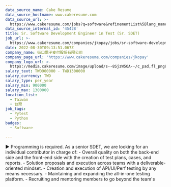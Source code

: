 ```yaml
---
data_source_name: Cake Resume
data_source_hostname: www.cakeresume.com
data_source_url: >-
  https://www.cakeresume.com/jobs?q=software&refinementList%5Blang_name%5D%5B0%5D=English&refinementList%5Bsalary_type%5D=per_year&range%5Bsalary_range%5D%5Bmin%5D=1000000&page=2
data_source_internal_id: '45428'
title: Sr. Software Development Engineer in Test (Sr. SDET)
job_url: >-
  https://www.cakeresume.com/companies/jkopay/jobs/sr-software-development-engineer-in-test-sr-sdet
date: 2022-08-30T09:13:51.067Z
company_name: 街口電子支付股份有限公司
company_page_url: 'https://www.cakeresume.com/companies/jkopay'
company_logo_url: >-
  https://media.cakeresume.com/image/upload/s--8SjzW5OA--/c_pad,fl_png8,h_200,w_200/v1627550721/oekx7czyjznjimizhtuc.png
salary_text: TWD900000 - TWD1300000
salary_currency: TWD
salary_type: per_year
salary_min: 900000
salary_max: 1300000
location_list:
  - Taiwan
  - 台灣
job_tags:
  - Pytest
  - Python
badges:
  - Software

---
```


▶ Programming is required. As a senior SDET, we are looking for an individual contributor in charge of: - Overall quality on both the back-end side and the front-end side with the creation of test plans, cases, and reports. - Solution proposals and execution across teams with a deliverable-oriented mindset. - Creation and execution of API/UI/Perf testing by any means necessary. - Maintaining and expanding the all-in-one testing platform. - Recruiting and mentoring members to go beyond the team's